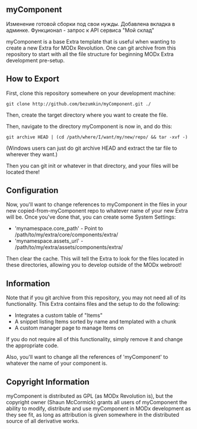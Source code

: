 ## myComponent

Изменение готовой сборки под свои нужды. 
Добавлена вкладка в админке. 
Функционал - запрос к API сервиса "Мой склад"

myComponent is a base Extra template that is useful when wanting to create a new
Extra for MODx Revolution. One can git archive from this repository to start
with all the file structure for beginning MODx Extra development pre-setup.

## How to Export

First, clone this repository somewhere on your development machine:

`git clone http://github.com/bezumkin/myComponent.git ./`

Then, create the target directory where you want to create the file.

Then, navigate to the directory myComponent is now in, and do this:

`git archive HEAD | (cd /path/where/I/want/my/new/repo/ && tar -xvf -)`

(Windows users can just do git archive HEAD and extract the tar file to wherever
they want.)

Then you can git init or whatever in that directory, and your files will be located
there!

## Configuration

Now, you'll want to change references to myComponent in the files in your
new copied-from-myComponent repo to whatever name of your new Extra will be. Once
you've done that, you can create some System Settings:

- 'mynamespace.core_path' - Point to /path/to/my/extra/core/components/extra/
- 'mynamespace.assets_url' - /path/to/my/extra/assets/components/extra/

Then clear the cache. This will tell the Extra to look for the files located
in these directories, allowing you to develop outside of the MODx webroot!

## Information

Note that if you git archive from this repository, you may not need all of its
functionality. This Extra contains files and the setup to do the following:

- Integrates a custom table of "Items"
- A snippet listing Items sorted by name and templated with a chunk
- A custom manager page to manage Items on

If you do not require all of this functionality, simply remove it and change the
appropriate code.

Also, you'll want to change all the references of 'myComponent' to whatever the
name of your component is.

## Copyright Information

myComponent is distributed as GPL (as MODx Revolution is), but the copyright owner
(Shaun McCormick) grants all users of myComponent the ability to modify, distribute
and use myComponent in MODx development as they see fit, as long as attribution
is given somewhere in the distributed source of all derivative works.